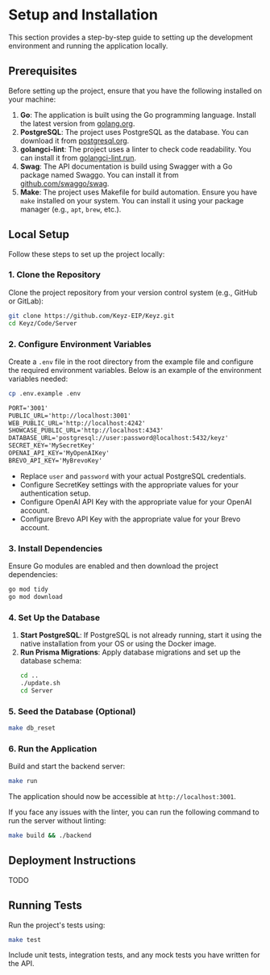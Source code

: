 # Setup and Installation

This section provides a step-by-step guide to setting up the development environment and running the application locally.

## Prerequisites

Before setting up the project, ensure that you have the following installed on your machine:

1. **Go**: The application is built using the Go programming language. Install the latest version from [golang.org](https://golang.org/).
2. **PostgreSQL**: The project uses PostgreSQL as the database. You can download it from [postgresql.org](https://www.postgresql.org/).
3. **golangci-lint**: The project uses a linter to check code readability. You can install it from [golangci-lint.run](https://golangci-lint.run/).
4. **Swag**: The API documentation is build using Swagger with a Go package named Swaggo. You can install it from [github.com/swaggo/swag](https://github.com/swaggo/swag).
5. **Make**: The project uses Makefile for build automation. Ensure you have `make` installed on your system. You can install it using your package manager (e.g., `apt`, `brew`, etc.).

## Local Setup

Follow these steps to set up the project locally:

### 1. Clone the Repository

Clone the project repository from your version control system (e.g., GitHub or GitLab):

```bash
git clone https://github.com/Keyz-EIP/Keyz.git
cd Keyz/Code/Server
```

### 2. Configure Environment Variables

Create a `.env` file in the root directory from the example file and configure the required environment variables. Below is an example of the environment variables needed:

```bash
cp .env.example .env
```

```txt
PORT='3001'
PUBLIC_URL='http://localhost:3001'
WEB_PUBLIC_URL='http://localhost:4242'
SHOWCASE_PUBLIC_URL='http://localhost:4343'
DATABASE_URL='postgresql://user:password@localhost:5432/keyz'
SECRET_KEY='MySecretKey'
OPENAI_API_KEY='MyOpenAIKey'
BREVO_API_KEY='MyBrevoKey'
```

- Replace `user` and `password` with your actual PostgreSQL credentials.
- Configure SecretKey settings with the appropriate values for your authentication setup.
- Configure OpenAI API Key with the appropriate value for your OpenAI account.
- Configure Brevo API Key with the appropriate value for your Brevo account.

### 3. Install Dependencies

Ensure Go modules are enabled and then download the project dependencies:

```bash
go mod tidy
go mod download
```

### 4. Set Up the Database

1. **Start PostgreSQL**: If PostgreSQL is not already running, start it using the native installation from your OS or using the Docker image.
2. **Run Prisma Migrations**: Apply database migrations and set up the database schema:
   ```bash
   cd ..
   ./update.sh
   cd Server
   ```

### 5. Seed the Database (Optional)

```bash
make db_reset
```

### 6. Run the Application

Build and start the backend server:

```bash
make run
```

The application should now be accessible at `http://localhost:3001`.

If you face any issues with the linter, you can run the following command to run the server without linting:

```bash
make build && ./backend
```

## Deployment Instructions

TODO

## Running Tests

Run the project's tests using:

```bash
make test
```

Include unit tests, integration tests, and any mock tests you have written for the API.
